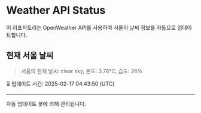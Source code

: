 
# Weather API Status

이 리포지토리는 OpenWeather API를 사용하여 서울의 날씨 정보를 자동으로 업데이트합니다.

## 현재 서울 날씨
> 서울의 현재 날씨: clear sky, 온도: 3.76°C, 습도: 26%

⏳ 업데이트 시간: 2025-02-17 04:43:50 (UTC)

---
자동 업데이트 봇에 의해 관리됩니다.
